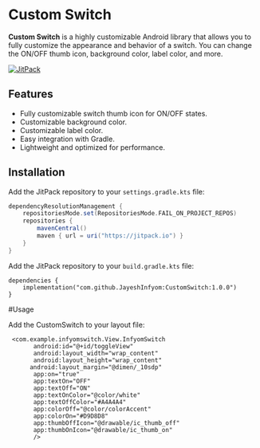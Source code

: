 # Custom Switch

**Custom Switch** is a highly customizable Android library that allows you to fully customize the appearance and behavior of a switch. You can change the ON/OFF thumb icon, background color, label color, and more.

[![JitPack](https://jitpack.io/v/JayeshInfyom/CustomSwitch.svg)](https://jitpack.io/#JayeshInfyom/CustomSwitch)

## Features
- Fully customizable switch thumb icon for ON/OFF states.
- Customizable background color.
- Customizable label color.
- Easy integration with Gradle.
- Lightweight and optimized for performance.

## Installation

Add the JitPack repository to your `settings.gradle.kts` file:

```gradle
dependencyResolutionManagement {
    repositoriesMode.set(RepositoriesMode.FAIL_ON_PROJECT_REPOS)
    repositories {
        mavenCentral()
        maven { url = uri("https://jitpack.io") }
    }
}
```
Add the JitPack repository to your `build.gradle.kts` file:

```
dependencies {
    implementation("com.github.JayeshInfyom:CustomSwitch:1.0.0")
}
```
#Usage

Add the CustomSwitch to your layout file:

```
 <com.example.infyomswitch.View.InfyomSwitch
       android:id="@+id/toggleView"
       android:layout_width="wrap_content"
       android:layout_height="wrap_content"
      android:layout_margin="@dimen/_10sdp"
       app:on="true"
       app:textOn="OFF"
       app:textOff="ON"
       app:textOnColor="@color/white"
       app:textOffColor="#A4A4A4"
       app:colorOff="@color/colorAccent"
       app:colorOn="#D9D8D8"
       app:thumbOffIcon="@drawable/ic_thumb_off"
       app:thumbOnIcon="@drawable/ic_thumb_on"
       />

```
